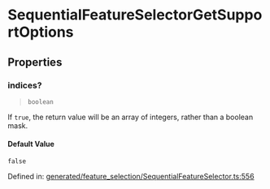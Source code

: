 # SequentialFeatureSelectorGetSupportOptions

## Properties

### indices?

> `boolean`

If `true`, the return value will be an array of integers, rather than a boolean mask.

#### Default Value

`false`

Defined in:  [generated/feature\_selection/SequentialFeatureSelector.ts:556](https://github.com/transitive-bullshit/scikit-learn-ts/blob/122b3c0/packages/sklearn/src/generated/feature_selection/SequentialFeatureSelector.ts#L556)
